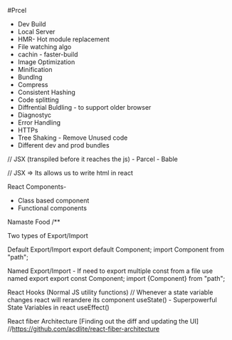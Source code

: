 
#Prcel

- Dev Build
- Local Server
- HMR- Hot module replacement
- File watching algo 
- cachin - faster-build
- Image Optimization
- Minification
- Bundlng
- Compress
- Consistent Hashing
- Code splitting
- Diffrential Buldling - to support older browser
- Diagnostyc
- Error Handling
- HTTPs
- Tree Shaking - Remove Unused code
- Different dev and prod bundles

// JSX (transpiled before it reaches the js) - Parcel - Bable

// JSX => Its allows us to write html in react

React Components- 
* Class based component 
* Functional components

Namaste Food
/**

Two types of Export/Import

Default Export/Import
export default Component; import Component from "path";

Named Export/Import - If need to export multiple const from a file use named export
export const Component; import {Component} from "path";

React Hooks
(Normal JS utility functions)
// Whenever a state variable changes react will rerandere its component
useState() - Superpowerful State Variables in react
useEffect()

React fiber Architecture [Finding out the diff and updating the UI]
//https://github.com/acdlite/react-fiber-architecture
